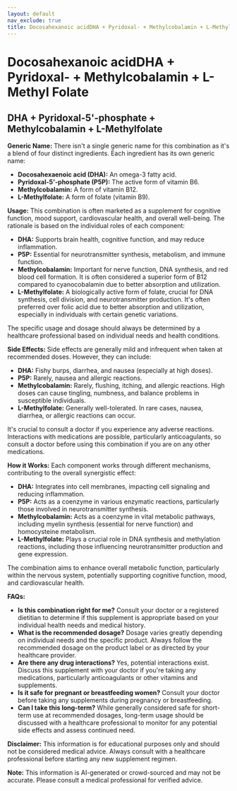```yaml
---
layout: default
nav_exclude: true
title: Docosahexanoic acidDHA + Pyridoxal- + Methylcobalamin + L-Methyl Folate
---
```


# Docosahexanoic acidDHA + Pyridoxal- + Methylcobalamin + L-Methyl Folate

## DHA + Pyridoxal-5'-phosphate + Methylcobalamin + L-Methylfolate

**Generic Name:**  There isn't a single generic name for this combination as it's a blend of four distinct ingredients.  Each ingredient has its own generic name:

* **Docosahexaenoic acid (DHA):**  An omega-3 fatty acid.
* **Pyridoxal-5'-phosphate (P5P):** The active form of vitamin B6.
* **Methylcobalamin:** A form of vitamin B12.
* **L-Methylfolate:** A form of folate (vitamin B9).

**Usage:** This combination is often marketed as a supplement for cognitive function, mood support, cardiovascular health, and overall well-being.  The rationale is based on the individual roles of each component:

* **DHA:** Supports brain health, cognitive function, and may reduce inflammation.
* **P5P:**  Essential for neurotransmitter synthesis, metabolism, and immune function.
* **Methylcobalamin:**  Important for nerve function, DNA synthesis, and red blood cell formation.  It is often considered a superior form of B12 compared to cyanocobalamin due to better absorption and utilization.
* **L-Methylfolate:** A biologically active form of folate, crucial for DNA synthesis, cell division, and neurotransmitter production. It's often preferred over folic acid due to better absorption and utilization, especially in individuals with certain genetic variations.

The specific usage and dosage should always be determined by a healthcare professional based on individual needs and health conditions.

**Side Effects:** Side effects are generally mild and infrequent when taken at recommended doses. However, they can include:

* **DHA:**  Fishy burps, diarrhea, and nausea (especially at high doses).
* **P5P:**  Rarely, nausea and allergic reactions.
* **Methylcobalamin:**  Rarely, flushing, itching, and allergic reactions.  High doses can cause tingling, numbness, and balance problems in susceptible individuals.
* **L-Methylfolate:**  Generally well-tolerated.  In rare cases, nausea, diarrhea, or allergic reactions can occur.

It's crucial to consult a doctor if you experience any adverse reactions.  Interactions with medications are possible, particularly anticoagulants, so consult a doctor before using this combination if you are on any other medications.


**How it Works:** Each component works through different mechanisms, contributing to the overall synergistic effect:

* **DHA:** Integrates into cell membranes, impacting cell signaling and reducing inflammation.
* **P5P:** Acts as a coenzyme in various enzymatic reactions, particularly those involved in neurotransmitter synthesis.
* **Methylcobalamin:** Acts as a coenzyme in vital metabolic pathways, including myelin synthesis (essential for nerve function) and homocysteine metabolism.
* **L-Methylfolate:**  Plays a crucial role in DNA synthesis and methylation reactions, including those influencing neurotransmitter production and gene expression.

The combination aims to enhance overall metabolic function, particularly within the nervous system, potentially supporting cognitive function, mood, and cardiovascular health.

**FAQs:**

* **Is this combination right for me?** Consult your doctor or a registered dietitian to determine if this supplement is appropriate based on your individual health needs and medical history.
* **What is the recommended dosage?**  Dosage varies greatly depending on individual needs and the specific product. Always follow the recommended dosage on the product label or as directed by your healthcare provider.
* **Are there any drug interactions?** Yes, potential interactions exist.  Discuss this supplement with your doctor if you're taking any medications, particularly anticoagulants or other vitamins and supplements.
* **Is it safe for pregnant or breastfeeding women?**  Consult your doctor before taking any supplements during pregnancy or breastfeeding.
* **Can I take this long-term?** While generally considered safe for short-term use at recommended dosages,  long-term usage should be discussed with a healthcare professional to monitor for any potential side effects and assess continued need.


**Disclaimer:** This information is for educational purposes only and should not be considered medical advice. Always consult with a healthcare professional before starting any new supplement regimen.


**Note:** This information is AI-generated or crowd-sourced and may not be accurate. Please consult a medical professional for verified advice.